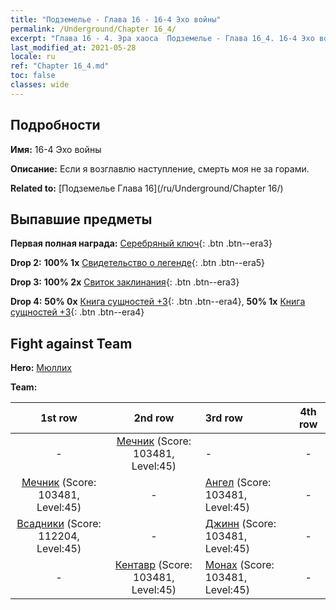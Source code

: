 ```yaml
---
title: "Подземелье - Глава 16 - 16-4 Эхо войны"
permalink: /Underground/Chapter 16_4/
excerpt: "Глава 16 - 4. Эра хаоса  Подземелье - Глава 16_4. 16-4 Эхо войны"
last_modified_at: 2021-05-28
locale: ru
ref: "Chapter 16_4.md"
toc: false
classes: wide
---
```


## Подробности

 **Имя:** 16-4 Эхо войны

 **Описание:** Если я возглавлю наступление, смерть моя не за горами.

 **Related to:** [Подземелье Глава 16](/ru/Underground/Chapter 16/)

## Выпавшие предметы

 **Первая полная награда:** [Серебряный ключ](/ItemsRU/con_693/){: .btn .btn--era3}

 **Drop 2:** **100% 1x** [Свидетельство о легенде](/ItemsRU/mat_67/){: .btn .btn--era5}

 **Drop 3:** **100% 2x** [Свиток заклинания](/ItemsRU/con_694/){: .btn .btn--era3}

 **Drop 4:** **50% 0x** [Книга сущностей +3](/ItemsRU/mat_60/){: .btn .btn--era4}, **50% 1x** [Книга сущностей +3](/ItemsRU/mat_60/){: .btn .btn--era4}


## Fight against Team
 **Hero:** [Мюллих](/ru/heroes/Mullich/)

 **Team:**


  | 1st row | 2nd row | 3rd row | 4th row |
  |:----:|:----:|:----|:----:|
  | - | [Мечник](/ru/units/Swordsman/) (Score: 103481, Level:45)  | - | - |
  | [Мечник](/ru/units/Swordsman/) (Score: 103481, Level:45)  | - | [Ангел](/ru/units/Angel/) (Score: 103481, Level:45)  | - |
  | [Всадники](/ru/units/Cavalier/) (Score: 112204, Level:45)  | - | [Джинн](/ru/units/Genie/) (Score: 103481, Level:45)  | - |
  | - | [Кентавр](/ru/units/Centaur/) (Score: 103481, Level:45)  | [Монах](/ru/units/Monk/) (Score: 103481, Level:45)  | - |


